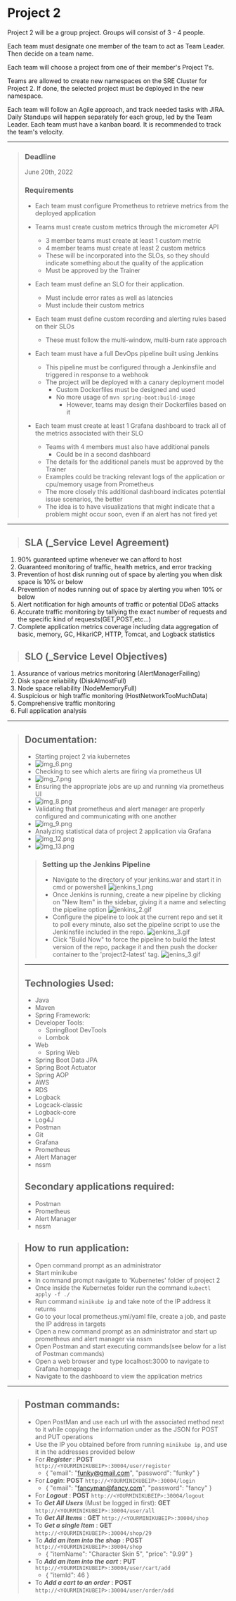 # Project 2

Project 2 will be a group project. Groups will consist of 3 - 4 people.

Each team must designate one member of the team to act as Team Leader. Then decide on a team name.

Each team will choose a project from one of their member's Project 1's.

Teams are allowed to create new namespaces on the SRE Cluster for Project 2.
If done, the selected project must be deployed in the new namespace.

Each team will follow an Agile approach, and track needed tasks with JIRA. Daily Standups will happen separately for each group, led by the Team Leader. Each team must have a kanban board.
It is recommended to track the team's velocity.
___
>### Deadline
>June 20th, 2022
>
>### Requirements
>
>- Each team must configure Prometheus to retrieve metrics from the deployed application
>
>- Teams must create custom metrics through the micrometer API
>    - 3 member teams must create at least 1 custom metric
>    - 4 member teams must create at least 2 custom metrics
>    - These will be incorporated into the SLOs, so they should indicate something about the quality of the application
>    - Must be approved by the Trainer
>
>- Each team must define an SLO for their application.
>    - Must include error rates as well as latencies
>    - Must include their custom metrics
>
>- Each team must define custom recording and alerting rules based on their SLOs
>    - These must follow the multi-window, multi-burn rate approach
>
>- Each team must have a full DevOps pipeline built using Jenkins
>    - This pipeline must be configured through a Jenkinsfile and triggered in response to a webhook
>    - The project will be deployed with a canary deployment model
>        - Custom Dockerfiles must be designed and used
>        - No more usage of `mvn spring-boot:build-image`
>            - However, teams may design their Dockerfiles based on it
>
>- Each team must create at least 1 Grafana dashboard to track all of the metrics associated with their SLO
>    - Teams with 4 members must also have additional panels
>        - Could be in a second dashboard
>    - The details for the additional panels must be approved by the Trainer
>    - Examples could be tracking relevant logs of the application or cpu/memory usage from Prometheus
>    - The more closely this additional dashboard indicates potential issue scenarios, the better
>    - The idea is to have visualizations that might indicate that a problem might occur soon, even if an alert has not fired yet
---
>## SLA (_Service Level Agreement)
1) 90% guaranteed uptime whenever we can afford to host
2) Guaranteed monitoring of traffic, health metrics, and error tracking
3) Prevention of host disk running out of space by alerting you when disk space is 10% or below
4) Prevention of nodes running out of space by alerting you when 10% or below
5) Alert notification for high amounts of traffic or potential DDoS attacks
6) Accurate traffic monitoring by tallying the exact number of requests and the specific kind of requests(GET,POST,etc...)
7) Complete application metrics coverage including data aggregation of basic, memory, GC, HikariCP, HTTP, Tomcat, and Logback statistics

>## SLO (_Service Level Objectives)
1) Assurance of various metrics monitoring (AlertManagerFailing)
2) Disk space reliability (DiskAlmostFull)
3) Node space reliability (NodeMemoryFull)
4) Suspicious or high traffic monitoring (HostNetworkTooMuchData)
5) Comprehensive traffic monitoring
6) Full application analysis
____
>## Documentation:
>- Starting project 2 via kubernetes
>  - ![img_6.png](img_6.png)
>- Checking to see which alerts are firing via prometheus UI
>  - ![img_7.png](img_7.png)
>- Ensuring the appropriate jobs are up and running via prometheus UI
>  - ![img_8.png](img_8.png)
>- Validating that prometheus and alert manager are properly configured and communicating with one another
>  - ![img_9.png](img_9.png)
>- Analyzing statistical data of project 2 application via Grafana
>  - ![img_12.png](img_12.png)
>  - ![img_13.png](img_13.png)
> 
>>### Setting up the Jenkins Pipeline
>> - Navigate to the directory of your jenkins.war and start it in cmd or powershell
>> ![jenkins_1.png](https://i.imgur.com/KRtaRvE.png)
>> - Once Jenkins is running, create a new pipeline by clicking on "New Item" in the sidebar, giving it a name and selecting the pipeline option
>> ![jenkins_2.gif](https://i.imgur.com/0rKjutv.gif)
>> - Configure the pipeline to look at the current repo and set it to poll every minute, also set the pipeline script to use the Jenkinsfile included in the repo.
>> ![jenkins_3.gif](https://i.imgur.com/jQ1k3bc.gif)
>> - Click "Build Now" to force the pipeline to build the latest version of the repo, package it and then push the docker container to the 'project2-latest' tag.
>> ![jenins_3.gif](https://i.imgur.com/R7eEToJ.gif)
> ---
>## Technologies Used:
>- Java
>- Maven
>- Spring Framework:
>  - Developer Tools:
>    - SpringBoot DevTools
>    - Lombok
>  - Web
>    - Spring Web
>  - Spring Boot Data JPA
>  - Spring Boot Actuator
>  - Spring AOP
>- AWS
>  - RDS
>- Logback
>- Logcack-classic
>- Logback-core
>- Log4J
>- Postman
>- Git
>- Grafana
>- Prometheus
>- Alert Manager
>- nssm
>## Secondary applications required:
>- Postman
>- Prometheus
>- Alert Manager
>- nssm

>## How to run application:
>- Open command prompt as an administrator
>- Start minikube
>- In command prompt navigate to 'Kubernetes' folder of project 2
>- Once inside the Kubernetes folder run the command `kubectl apply -f ./`
>- Run command `minikube ip` and take note of the IP address it returns
>- Go to your local prometheus.yml/yaml file, create a job, and paste the IP address in targets
>- Open a new command prompt as an administrator and start up prometheus and alert manager via nssm
>- Open Postman and start executing commands(see below for a list of Postman commands)
>- Open a web browser and type localhost:3000 to navigate to Grafana homepage
>- Navigate to the dashboard to view the application metrics
---
>## Postman commands:
> - Open PostMan and use each url with the associated method next to it while copying the information under as the JSON for POST and PUT operations
> - Use the IP you obtained before from running `minikube ip`, and use it in the addresses provided below
> - For ***Register*** : **POST** `http://<YOURMINIKUBEIP>:30004/user/register` 
>   - {
       "email": "funky@gmail.com",
       "password": "funky"
       }
> - For ***Login***: **POST** `http://<YOURMINIKUBEIP>:30004/login`
>   - {
         "email": "fancyman@fancy.com",
         "password": "fancy"
         }
> - For ***Logout*** : **POST** `http://<YOURMINIKUBEIP>:30004/logout`
> - To ***Get All Users*** (Must be logged in first): **GET** `http://<YOURMINIKUBEIP>:30004/user/all`
> - To ***Get All Items*** : **GET** `http://<YOURMINIKUBEIP>:30004/shop`
> - To ***Get a single Item*** : **GET** `http://<YOURMINIKUBEIP>:30004/shop/29`
> - To ***Add an item into the shop*** : **POST** `http://<YOURMINIKUBEIP>:30004/shop`
>     - {
       "itemName": "Character Skin 5",
       "price": "9.99"
       }
> - To ***Add an item into the cart*** : **PUT** `http://<YOURMINIKUBEIP>:30004/user/cart/add`
>     - { "itemId": 46 }
> - To ***Add a cart to an order*** : **POST** `http://<YOURMINIKUBEIP>:30004/user/order/add`
> 
